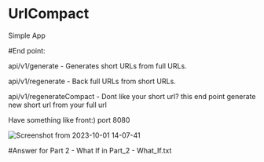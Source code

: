 # UrlCompact
Simple App

#End point:

  api/v1/generate - Generates short URLs from full URLs.
 
  api/v1/regenerate - Back full URLs from short URLs.
 
  api/v1/regenerateCompact - Dont like your short url? this end point generate new short url from your full url

Have something like front:) port 8080

![Screenshot from 2023-10-01 14-07-41](https://github.com/igor21211/UrlCompact/assets/86198126/351a125e-67b8-41af-8a88-f2ca276a834e)


#Answer for Part 2 - What If in Part_2 - What_If.txt 
